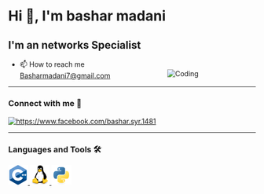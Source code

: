 <h1>Hi 👋, I'm  bashar madani </h1>
<h2>
  I'm an networks  Specialist 
</h2>
<img align="right" alt="Coding" width="180" src="https://media0.giphy.com/avatars/mwooodward/cIe5MvDvX4Vc.gif" style="margin-top: 20px;">


- 📫 How to reach me Basharmadani7@gmail.com




<hr>


<h3>Connect with me 📝</h3>
<p align="left">
<a href="https://fb.com/https://www.facebook.com/bashar.syr.1481" target="blank"><img align="center" src="https://raw.githubusercontent.com/rahuldkjain/github-profile-readme-generator/master/src/images/icons/Social/facebook.svg" alt="https://www.facebook.com/bashar.syr.1481" height="30" width="40" /></a>
</p>

<hr>

<h3>Languages and Tools 🛠</h3>
<p align="left">
<a href="https://www.w3schools.com/cpp/" target="_blank" rel="noreferrer"> <img src="https://raw.githubusercontent.com/devicons/devicon/master/icons/cplusplus/cplusplus-original.svg" alt="cplusplus" width="40" height="40"/> </a> <a href="https://www.linux.org/" target="_blank" rel="noreferrer"> <img src="https://raw.githubusercontent.com/devicons/devicon/master/icons/linux/linux-original.svg" alt="linux" width="40" height="40"/> </a> <a href="https://www.python.org" target="_blank" rel="noreferrer"> <img src="https://raw.githubusercontent.com/devicons/devicon/master/icons/python/python-original.svg" alt="python" width="40" height="40"/> </a>
</p>
